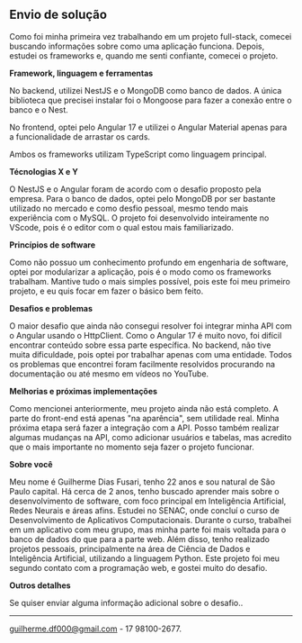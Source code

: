## Envio de solução

Como foi minha primeira vez trabalhando em um projeto full-stack, comecei buscando informações sobre como uma aplicação funciona. Depois, estudei os frameworks e, quando me senti confiante, comecei o projeto.

**Framework, linguagem e ferramentas**

No backend, utilizei NestJS e o MongoDB como banco de dados. A única biblioteca que precisei instalar foi o Mongoose para fazer a conexão entre o banco e o Nest.

No frontend, optei pelo Angular 17 e utilizei o Angular Material apenas para a funcionalidade de arrastar os cards.

Ambos os frameworks utilizam TypeScript como linguagem principal.

**Técnologias X e Y**

O NestJS e o Angular foram de acordo com o desafio proposto pela empresa. Para o banco de dados, optei pelo MongoDB por ser bastante utilizado no mercado e como desfio pessoal, mesmo tendo mais experiência com o MySQL. O projeto foi desenvolvido inteiramente no VScode, pois é o editor com o qual estou mais familiarizado.

**Princípios de software**

Como não possuo um conhecimento profundo em engenharia de software, optei por modularizar a aplicação, pois é o modo como os frameworks trabalham. Mantive tudo o mais simples possível, pois este foi meu primeiro projeto, e eu quis focar em fazer o básico bem feito.

**Desafios e problemas**

O maior desafio que ainda não consegui resolver foi integrar minha API com o Angular usando o HttpClient. Como o Angular 17 é muito novo, foi difícil encontrar conteúdo sobre essa parte específica. No backend, não tive muita dificuldade, pois optei por trabalhar apenas com uma entidade. Todos os problemas que encontrei foram facilmente resolvidos procurando na documentação ou até mesmo em vídeos no YouTube.

**Melhorias e próximas implementações**

Como mencionei anteriormente, meu projeto ainda não está completo. A parte do front-end está apenas "na aparência", sem utilidade real. Minha próxima etapa será fazer a integração com a API. Posso também realizar algumas mudanças na API, como adicionar usuários e tabelas, mas acredito que o mais importante no momento seja fazer o projeto funcionar.

**Sobre você**

Meu nome é Guilherme Dias Fusari, tenho 22 anos e sou natural de São Paulo capital. Há cerca de 2 anos, tenho buscado aprender mais sobre o desenvolvimento de software, com foco principal em Inteligência Artificial, Redes Neurais e áreas afins. Estudei no SENAC, onde concluí o curso de Desenvolvimento de Aplicativos Computacionais. Durante o curso, trabalhei em um aplicativo com meu grupo, mas minha parte foi mais voltada para o banco de dados do que para a parte web. Além disso, tenho realizado projetos pessoais, principalmente na área de Ciência de Dados e Inteligência Artificial, utilizando a linguagem Python. Este projeto foi meu segundo contato com a programação web, e gostei muito do desafio.

**Outros detalhes**

Se quiser enviar alguma informação adicional sobre o desafio..


---

guilherme.df000@gmail.com - 17 98100-2677.



